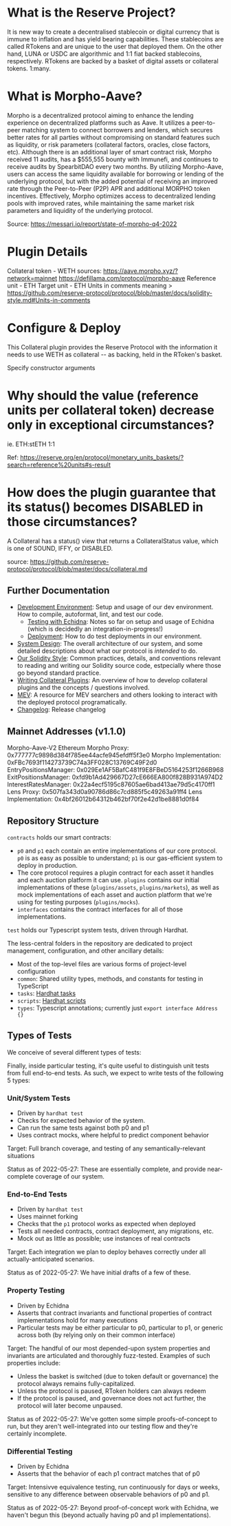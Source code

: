# What is the Reserve Project?

It is new way to create a decentralised stablecoin or digital currency that is immune to inflation and has yield bearing capabilities. These stablecoins are called RTokens and are unique to the user that deployed them. On the other hand, LUNA or USDC are algorithmic and 1:1 fiat backed stablecoins, respectively. RTokens are backed by a basket of digital assets or collateral tokens. 1:many.

# What is Morpho-Aave?

Morpho is a decentralized protocol aiming to enhance the lending experience on decentralized platforms such as Aave. It utilizes a peer-to-peer matching system to connect borrowers and lenders, which secures better rates for all parties without compromising on standard features such as liquidity, or risk parameters (collateral factors, oracles, close factors, etc). Although there is an additional layer of smart contract risk, Morpho received 11 audits, has a $555,555 bounty with Immunefi, and continues to receive audits by SpearbitDAO every two months. By utilizing Morpho-Aave, users can access the same liquidity available for borrowing or lending of the underlying protocol, but with the added potential of receiving an improved rate through the Peer-to-Peer (P2P) APR and additional MORPHO token incentives. Effectively, Morpho optimizes access to decentralized lending pools with improved rates, while maintaining the same market risk parameters and liquidity of the underlying protocol.

Source: https://messari.io/report/state-of-morpho-q4-2022

# Plugin Details

Collateral token - WETH
sources: https://aave.morpho.xyz/?network=mainnet https://defillama.com/protocol/morpho-aave
Reference unit - ETH
Target unit - ETH
Units in comments meaning > https://github.com/reserve-protocol/protocol/blob/master/docs/solidity-style.md#Units-in-comments

# Configure & Deploy

This Collateral plugin provides the Reserve Protocol with the information it needs to use WETH as collateral -- as backing, held in the RToken's basket.

Specify constructor arguments

# Why should the value (reference units per collateral token) decrease only in exceptional circumstances?

ie. ETH:stETH 1:1

Ref: https://reserve.org/en/protocol/monetary_units_baskets/?search=reference%20units#s-result

# How does the plugin guarantee that its status() becomes DISABLED in those circumstances?

A Collateral has a status() view that returns a CollateralStatus value, which is one of SOUND, IFFY, or DISABLED.

source: https://github.com/reserve-protocol/protocol/blob/master/docs/collateral.md

## Further Documentation

- [Development Environment](docs/dev-env.md): Setup and usage of our dev environment. How to compile, autoformat, lint, and test our code.
  - [Testing with Echidna](docs/using-echidna.md): Notes so far on setup and usage of Echidna (which is decidedly an integration-in-progress!)
  - [Deployment](docs/deployment.md): How to do test deployments in our environment.
- [System Design](docs/system-design.md): The overall architecture of our system, and some detailed descriptions about what our protocol is _intended_ to do.
- [Our Solidity Style](docs/solidity-style.md): Common practices, details, and conventions relevant to reading and writing our Solidity source code, estpecially where those go beyond standard practice.
- [Writing Collateral Plugins](docs/collateral.md): An overview of how to develop collateral plugins and the concepts / questions involved.
- [MEV](docs/mev.md): A resource for MEV searchers and others looking to interact with the deployed protocol programatically.
- [Changelog](CHANGELOG.md): Release changelog

## Mainnet Addresses (v1.1.0)

Morpho-Aave-V2 Ethereum
Morpho Proxy: 0x777777c9898d384f785ee44acfe945efdff5f3e0
Morpho Implementation: 0xFBc7693f114273739C74a3FF028C13769C49F2d0
EntryPositionsManager: 0x029Ee1AF5BafC481f9E8FBeD5164253f1266B968
ExitPositionsManager: 0xfd9b1Ad429667D27cE666EA800f828B931A974D2
InterestRatesManager: 0x22a4ecf5195c87605ae6bad413ae79d5c4170ff1
Lens Proxy: 0x507fa343d0a90786d86c7cd885f5c49263a91ff4
Lens Implementation: 0x4bf26012b64312b462bf70f2e42d1be8881d0f84

## Repository Structure

`contracts` holds our smart contracts:

- `p0` and `p1` each contain an entire implementations of our core protocol. `p0` is as easy as possible to understand; `p1` is our gas-efficient system to deploy in production.
- The core protocol requires a plugin contract for each asset it handles and each auction platform it can use. `plugins` contains our initial implementations of these (`plugins/assets`, `plugins/markets`), as well as mock implementations of each asset and auction platform that we're using for testing purposes (`plugins/mocks`).
- `interfaces` contains the contract interfaces for all of those implementations.

`test` holds our Typescript system tests, driven through Hardhat.

The less-central folders in the repository are dedicated to project management, configuration, and other ancillary details:

- Most of the top-level files are various forms of project-level configuration
- `common`: Shared utility types, methods, and constants for testing in TypeScript
- `tasks`: [Hardhat tasks](https://hardhat.org/getting-started/)
- `scripts`: [Hardhat scripts](https://hardhat.org/guides/scripts.html)
- `types`: Typescript annotations; currently just `export interface Address {}`

## Types of Tests

We conceive of several different types of tests:

Finally, inside particular testing, it's quite useful to distinguish unit tests from full end-to-end tests. As such, we expect to write tests of the following 5 types:

### Unit/System Tests

- Driven by `hardhat test`
- Checks for expected behavior of the system.
- Can run the same tests against both p0 and p1
- Uses contract mocks, where helpful to predict component behavior

Target: Full branch coverage, and testing of any semantically-relevant situations

Status as of 2022-05-27: These are essentially complete, and provide near-complete coverage of our system.

### End-to-End Tests

- Driven by `hardhat test`
- Uses mainnet forking
- Checks that the `p1` protocol works as expected when deployed
- Tests all needed contracts, contract deployment, any migrations, etc.
- Mock out as little as possible; use instances of real contracts

Target: Each integration we plan to deploy behaves correctly under all actually-anticipated scenarios.

Status as of 2022-05-27: We have initial drafts of a few of these.

### Property Testing

- Driven by Echidna
- Asserts that contract invariants and functional properties of contract implementations hold for many executions
- Particular tests may be either particular to p0, particular to p1, or generic across both (by relying only on their common interface)

Target: The handful of our most depended-upon system properties and invariants are articulated and thoroughly fuzz-tested. Examples of such properties include:

- Unless the basket is switched (due to token default or governance) the protocol always remains fully-capitalized.
- Unless the protocol is paused, RToken holders can always redeem
- If the protocol is paused, and governance does not act further, the protocol will later become unpaused.

Status as of 2022-05-27: We've gotten some simple proofs-of-concept to run, but they aren't well-integrated into our testing flow and they're certainly incomplete.

### Differential Testing

- Driven by Echidna
- Asserts that the behavior of each p1 contract matches that of p0

Target: Intensivve equivalence testing, run continuously for days or weeks, sensitive to any difference between observable behaviors of p0 and p1.

Status as of 2022-05-27: Beyond proof-of-concept work with Echidna, we haven't begun this (beyond actually having p0 and p1 implementations).
